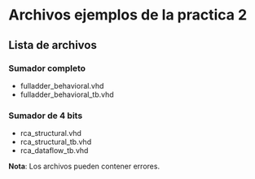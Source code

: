 # Archivos ejemplos de la practica 2 #

## Lista de archivos ##

### Sumador completo ###

* fulladder_behavioral.vhd
* fulladder_behavioral_tb.vhd

### Sumador de 4 bits ###

* rca_structural.vhd
* rca_structural_tb.vhd
* rca_dataflow_tb.vhd

**Nota**: Los archivos pueden contener errores.
